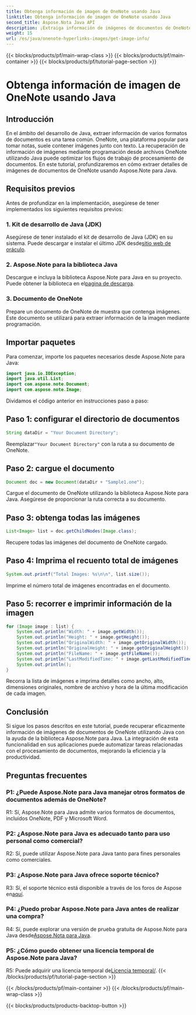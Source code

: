 ```yaml
---
title: Obtenga información de imagen de OneNote usando Java
linktitle: Obtenga información de imagen de OneNote usando Java
second_title: Aspose.Nota Java API
description: ¡Extraiga información de imágenes de documentos de OneNote en Java! Obtenga dimensiones de imágenes, nombres de archivos y más. Se incluyen sencillos pasos y ejemplos de código. #OneNote #Java #Aspose
weight: 15
url: /es/java/onenote-hyperlinks-images/get-image-info/
---
```


{{< blocks/products/pf/main-wrap-class >}}
{{< blocks/products/pf/main-container >}}
{{< blocks/products/pf/tutorial-page-section >}}

# Obtenga información de imagen de OneNote usando Java

## Introducción

En el ámbito del desarrollo de Java, extraer información de varios formatos de documentos es una tarea común. OneNote, una plataforma popular para tomar notas, suele contener imágenes junto con texto. La recuperación de información de imágenes mediante programación desde archivos OneNote utilizando Java puede optimizar los flujos de trabajo de procesamiento de documentos. En este tutorial, profundizaremos en cómo extraer detalles de imágenes de documentos de OneNote usando Aspose.Note para Java.

## Requisitos previos

Antes de profundizar en la implementación, asegúrese de tener implementados los siguientes requisitos previos:

### 1. Kit de desarrollo de Java (JDK)

Asegúrese de tener instalado el kit de desarrollo de Java (JDK) en su sistema. Puede descargar e instalar el último JDK desde[sitio web de oráculo](https://www.oracle.com/java/technologies/javase-jdk15-downloads.html).

### 2. Aspose.Note para la biblioteca Java

 Descargue e incluya la biblioteca Aspose.Note para Java en su proyecto. Puede obtener la biblioteca en el[pagina de descarga](https://releases.aspose.com/note/java/).

### 3. Documento de OneNote

Prepare un documento de OneNote de muestra que contenga imágenes. Este documento se utilizará para extraer información de la imagen mediante programación.

## Importar paquetes

Para comenzar, importe los paquetes necesarios desde Aspose.Note para Java:

```java
import java.io.IOException;
import java.util.List;
import com.aspose.note.Document;
import com.aspose.note.Image;
```

Dividamos el código anterior en instrucciones paso a paso:

## Paso 1: configurar el directorio de documentos

```java
String dataDir = "Your Document Directory";
```

 Reemplazar`"Your Document Directory"` con la ruta a su documento de OneNote.

## Paso 2: cargue el documento

```java
Document doc = new Document(dataDir + "Sample1.one");
```

Cargue el documento de OneNote utilizando la biblioteca Aspose.Note para Java. Asegúrese de proporcionar la ruta correcta a su documento.

## Paso 3: obtenga todas las imágenes

```java
List<Image> list = doc.getChildNodes(Image.class);
```

Recupere todas las imágenes del documento de OneNote cargado.

## Paso 4: Imprima el recuento total de imágenes

```java
System.out.printf("Total Images: %s\n\n", list.size());
```

Imprime el número total de imágenes encontradas en el documento.

## Paso 5: recorrer e imprimir información de la imagen

```java
for (Image image : list) {
    System.out.println("Width: " + image.getWidth());
    System.out.println("Height: " + image.getHeight());
    System.out.println("OriginalWidth: " + image.getOriginalWidth());
    System.out.println("OriginalHeight: " + image.getOriginalHeight());
    System.out.println("FileName: " + image.getFileName());
    System.out.println("LastModifiedTime: " + image.getLastModifiedTime());
    System.out.println();
}
```

Recorra la lista de imágenes e imprima detalles como ancho, alto, dimensiones originales, nombre de archivo y hora de la última modificación de cada imagen.

## Conclusión

Si sigue los pasos descritos en este tutorial, puede recuperar eficazmente información de imágenes de documentos de OneNote utilizando Java con la ayuda de la biblioteca Aspose.Note para Java. La integración de esta funcionalidad en sus aplicaciones puede automatizar tareas relacionadas con el procesamiento de documentos, mejorando la eficiencia y la productividad.

## Preguntas frecuentes

### P1: ¿Puede Aspose.Note para Java manejar otros formatos de documentos además de OneNote?

R1: Sí, Aspose.Note para Java admite varios formatos de documentos, incluidos OneNote, PDF y Microsoft Word.

### P2: ¿Aspose.Note para Java es adecuado tanto para uso personal como comercial?

R2: Sí, puede utilizar Aspose.Note para Java tanto para fines personales como comerciales.

### P3: ¿Aspose.Note para Java ofrece soporte técnico?

 R3: Sí, el soporte técnico está disponible a través de los foros de Aspose en[aquí](https://forum.aspose.com/c/note/28).

### P4: ¿Puedo probar Aspose.Note para Java antes de realizar una compra?

 R4: Sí, puede explorar una versión de prueba gratuita de Aspose.Note para Java desde[Aspose.Nota para Java](https://releases.aspose.com/note/java/).

### P5: ¿Cómo puedo obtener una licencia temporal de Aspose.Note para Java?
 
 R5: Puede adquirir una licencia temporal de[Licencia temporal/](https://purchase.aspose.com/temporary-license/).
{{< /blocks/products/pf/tutorial-page-section >}}

{{< /blocks/products/pf/main-container >}}
{{< /blocks/products/pf/main-wrap-class >}}

{{< blocks/products/products-backtop-button >}}
